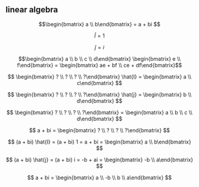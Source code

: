 ## linear algebra

$$\begin{bmatrix}  a \\
  b\end{bmatrix} = a + bi $$

  $$ \hat{I} = 1 $$

  $$ \hat{j} = i $$

  $$\begin{bmatrix}  a \\ b \\
  c \\ d\end{bmatrix} \begin{bmatrix}  e \\
  f\end{bmatrix} = \begin{bmatrix}  ae + bf \\
  ce + df\end{bmatrix}$$

  $$ \begin{bmatrix}  ? \\ ? \\
  ? \\ ?\end{bmatrix} \hat{I} = \begin{bmatrix}  a \\
  c\end{bmatrix} $$

  $$ \begin{bmatrix}  ? \\ ? \\
  ? \\ ?\end{bmatrix} \hat{j} = \begin{bmatrix}  b \\
  d\end{bmatrix} $$

  $$ \begin{bmatrix}  ? \\ ? \\
  ? \\ ?\end{bmatrix} = \begin{bmatrix}  a \\ b \\
  c \\ d\end{bmatrix} $$

$$ a + bi = \begin{bmatrix}  ? \\ ? \\
  ? \\ ?\end{bmatrix} $$

  $$ (a + bi) \hat{I} = (a + bi) 1 = a + bi = \begin{bmatrix}  a \\
  b\end{bmatrix} $$

  $$ (a + bi) \hat{j} = (a + bi) i = -b + ai = \begin{bmatrix}  -b \\
  a\end{bmatrix} $$

  $$ a + bi = \begin{bmatrix}  a \\ -b \\
  b \\ a\end{bmatrix} $$
